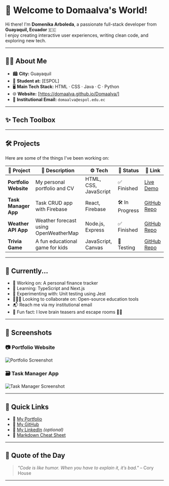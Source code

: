 # 👋 Welcome to Domaalva's World!

Hi there! I'm **Domenika Arboleda**, a passionate full-stack developer from **Guayaquil, Ecuador** 🇪🇨  
I enjoy creating interactive user experiences, writing clean code, and exploring new tech.  

---

## 👩‍💻 About Me

- 🏙️ **City:** Guayaquil  
- 🏫 **Student at:** [ESPOL]  
- 🖥️ **Main Tech Stack:** HTML · CSS · Java · C · Python  
- 🌐 **Website:** [https://domaalva.github.io/Domaalva/]  
- 📧 **Institutional Email:** `domaalva@espol.edu.ec`

---

## ✨ Tech Toolbox


---

## 🛠️ Projects

Here are some of the things I've been working on:

| 🧩 Project            | 📄 Description                         | ⚙️ Tech               | 🚦 Status        | 🔗 Link                             |
|-----------------------|-----------------------------------------|------------------------|------------------|-------------------------------------|
| **Portfolio Website** | My personal portfolio and CV           | HTML, CSS, JavaScript | ✅ Finished      | [Live Demo](https://your-portfolio.com) |
| **Task Manager App**  | Task CRUD app with Firebase            | React, Firebase        | 🛠️ In Progress   | [GitHub Repo](https://github.com/Domaalva/task-manager) |
| **Weather API App**   | Weather forecast using OpenWeatherMap  | Node.js, Express       | ✅ Finished      | [GitHub Repo](https://github.com/Domaalva/weather-api) |
| **Trivia Game**       | A fun educational game for kids        | JavaScript, Canvas     | 🧪 Testing       | [GitHub Repo](https://github.com/Domaalva/trivia-game) |

---

## 🌱 Currently...

- 🔭 Working on: A personal finance tracker  
- 🌱 Learning: TypeScript and Next.js  
- 🧪 Experimenting with: Unit testing using Jest  
- 🧑‍🤝‍🧑 Looking to collaborate on: Open-source education tools  
- 📬 Reach me via my institutional email  
- 🎲 Fun fact: I love brain teasers and escape rooms 🧠🚪  

---

## 📸 Screenshots

### 📷 Portfolio Website
![Portfolio Screenshot](https://via.placeholder.com/800x400.png?text=Portfolio+Website)

### 🗃️ Task Manager App
![Task Manager Screenshot](https://via.placeholder.com/800x400.png?text=Task+Manager+App)

---

## 🔗 Quick Links

- 🔹 [My Portfolio](https://your-portfolio.com)  
- 🔹 [My GitHub](https://github.com/Domaalva)  
- 🔹 [My LinkedIn](https://linkedin.com/in/yourname) _(optional)_  
- 🔹 [Markdown Cheat Sheet](https://www.markdownguide.org/cheat-sheet/)

---

## 🎨 Quote of the Day

> *"Code is like humor. When you have to explain it, it’s bad."* – Cory House

---
